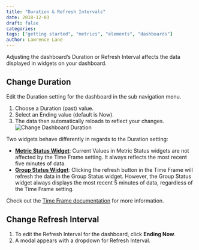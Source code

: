 ```yaml
---
title: "Duration & Refresh Intervals"
date: 2018-12-03
draft: false
categories:
tags: ["getting started", "metrics", "elements", "dashboards"]
author: Lawrence Lane
---
```


Adjusting the dashboard’s Duration or Refresh Interval affects the data displayed in widgets on your dashboard.

## Change Duration
Edit the Duration setting for the dashboard in the sub navigation menu.

1. Choose a Duration (past) value.
2. Select an Ending value (default is Now).
3. The data then automatically reloads to reflect your changes.
![Change Dashboard Duration](/images/_index/change-dashboard-duration.png)

Two widgets behave differently in regards to the Duration setting:

 - [**Metric Status Widget**][1]: Current Values in Metric Status widgets are not affected by the Time Frame setting. It always reflects the most recent five minutes of data.
 - [**Group Status Widget**][2]: Clicking the refresh button in the Time Frame will refresh the data in the Group Status widget. However, the Group Status widget always displays the most recent 5 minutes of data, regardless of the Time Frame setting.

Check out the [Time Frame documentation][3] for more information.

## Change Refresh Interval
1. To edit the Refresh Interval for the dashboard, click **Ending Now**.
2. A modal appears with a dropdown for Refresh Interval.

[1]: adfa
[2]: afa
[3]: adfa
